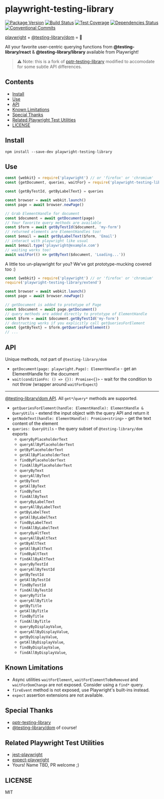 # playwright-testing-library

[![Package Version][npm-badge]][npm-link]
[![Build Status][travis-badge]][travis-link]
[![Test Coverage][codecov-badge]][codecov-link]
[![Dependencies Status][david-badge]][david-link]
[![Conventional Commits][conventional-commits-badge]][conventional-commits-link]

[playwright](https://github.com/microsoft/playwright) + [@testing-library/dom](https://github.com/testing-library/dom-testing-library) = 💖

All your favorite user-centric querying functions from **@testing-library/react** & **@testing-library/library** available from Playwright!

> ⚠️ Note: this is a fork of [pptr-testing-library](https://github.com/testing-library/pptr-testing-library) modified to accomodate for some subtle API differences.

## Contents

<!-- START doctoc generated TOC please keep comment here to allow auto update -->
<!-- DON'T EDIT THIS SECTION, INSTEAD RE-RUN doctoc TO UPDATE -->

- [Install](#install)
- [Use](#use)
- [API](#api)
- [Known Limitations](#known-limitations)
- [Special Thanks](#special-thanks)
- [Related Playwright Test Utilities](#related-playwright-test-utilities)
- [LICENSE](#license)

<!-- END doctoc generated TOC please keep comment here to allow auto update -->

## Install

`npm install --save-dev playwright-testing-library`

## Use

```js
const {webkit} = require('playwright') // or 'firefox' or 'chromium'
const {getDocument, queries, waitFor} = require('playwright-testing-library')

const {getByTestId, getByLabelText} = queries

const browser = await webkit.launch()
const page = await browser.newPage()

// Grab ElementHandle for document
const $document = await getDocument(page)
// Your favorite query methods are available
const $form = await getByTestId($document, 'my-form')
// returned elements are ElementHandles too!
const $email = await getByLabelText($form, 'Email')
// interact with playwright like usual
await $email.type('playwright@example.com')
// waiting works too!
await waitFor(() => getByText($document, 'Loading...'))
```

A little too un-playwright for you? We've got prototype-mucking covered too :)

```js
const {webkit} = require('playwright') // or 'firefox' or 'chromium'
require('playwright-testing-library/extend')

const browser = await webkit.launch()
const page = await browser.newPage()

// getDocument is added to prototype of Page
const $document = await page.getDocument()
// query methods are added directly to prototype of ElementHandle
const $form = await $document.getByTestId('my-form')
// destructing works if you explicitly call getQueriesForElement
const {getByText} = $form.getQueriesForElement()
// ...
```

## API

Unique methods, not part of `@testing-library/dom`

- `getDocument(page: playwright.Page): ElementHandle` - get an ElementHandle for the document
- `wait(conditionFn: () => {}): Promise<{}>` - wait for the condition to not throw (wrapper around `waitForExpect`)

---

[@testing-library/dom API](https://github.com/testing-library/dom-testing-library#usage). All `get*`/`query*` methods are supported.

- `getQueriesForElement(handle: ElementHandle): ElementHandle & QueryUtils` - extend the input object with the query API and return it
- `getNodeText(handle: ElementHandle): Promise<string>` - get the text content of the element
- `queries: QueryUtils` - the query subset of `@testing-library/dom` exports
  - `queryByPlaceholderText`
  - `queryAllByPlaceholderText`
  - `getByPlaceholderText`
  - `getAllByPlaceholderText`
  - `findByPlaceholderText`
  - `findAllByPlaceholderText`
  - `queryByText`
  - `queryAllByText`
  - `getByText`
  - `getAllByText`
  - `findByText`
  - `findAllByText`
  - `queryByLabelText`
  - `queryAllByLabelText`
  - `getByLabelText`
  - `getAllByLabelText`
  - `findByLabelText`
  - `findAllByLabelText`
  - `queryByAltText`
  - `queryAllByAltText`
  - `getByAltText`
  - `getAllByAltText`
  - `findByAltText`
  - `findAllByAltText`
  - `queryByTestId`
  - `queryAllByTestId`
  - `getByTestId`
  - `getAllByTestId`
  - `findByTestId`
  - `findAllByTestId`
  - `queryByTitle`
  - `queryAllByTitle`
  - `getByTitle`
  - `getAllByTitle`
  - `findByTitle`
  - `findAllByTitle`
  - `queryByDisplayValue`,
  - `queryAllByDisplayValue`,
  - `getByDisplayValue`,
  - `getAllByDisplayValue`,
  - `findByDisplayValue`,
  - `findAllByDisplayValue`,

## Known Limitations

- Async utilities `waitForElement`, `waitForElementToBeRemoved` and `waitForDomChange` are not exposed. Consider using a `find*` query.
- `fireEvent` method is not exposed, use Playwright's built-ins instead.
- `expect` assertion extensions are not available.

## Special Thanks

- [pptr-testing-library](https://github.com/testing-library/pptr-testing-library)
- [@testing-library/dom](https://github.com/testing-library/dom-testing-library) of course!

## Related Playwright Test Utilities

- [jest-playwright](https://github.com/playwright-community/jest-playwright)
- [expect-playwright](https://github.com/playwright-community/expect-playwright)
- Yours! Name TBD, PR welcome ;)

## LICENSE

MIT

[npm-link]: https://www.npmjs.com/package/playwright-testing-library
[npm-badge]: https://img.shields.io/npm/v/playwright-testing-library
[travis-link]: https://travis-ci.org/github/hoverinc/playwright-testing-library
[travis-badge]: https://travis-ci.org/hoverinc/playwright-testing-library.svg?branch=master
[codecov-link]: https://codecov.io/gh/hoverinc/playwright-testing-library
[codecov-badge]: https://codecov.io/gh/hoverinc/playwright-testing-library/branch/master/graph/badge.svg
[conventional-commits-link]: https://conventionalcommits.org
[conventional-commits-badge]: https://img.shields.io/badge/Conventional%20Commits-1.0.0-yellow.svg
[david-link]: https://david-dm.org/hoverinc/playwright-testing-library
[david-badge]: https://david-dm.org/hoverinc/playwright-testing-library.svg
